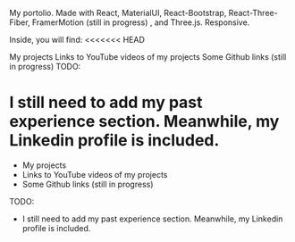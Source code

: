 My portolio. Made with React, MaterialUI, React-Bootstrap, React-Three-Fiber, FramerMotion (still in progress) , and Three.js. Responsive.

Inside, you will find:
<<<<<<< HEAD

My projects
Links to YouTube videos of my projects
Some Github links (still in progress)
TODO:

I still need to add my past experience section. Meanwhile, my Linkedin profile is included.
=======
- My projects
- Links to YouTube videos of my projects
- Some Github links (still in progress)

TODO:
- I still need to add my past experience section. Meanwhile, my Linkedin profile is included. 

